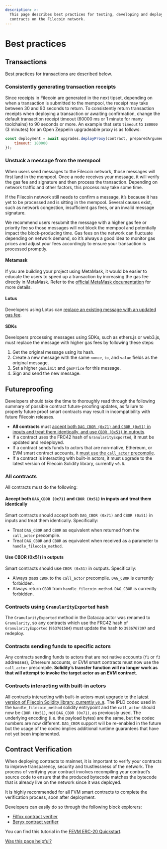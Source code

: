 ```yaml
---
description: >-
  This page describes best practices for testing, developing and deploying smart
  contracts on the Filecoin network.
---
```


# Best practices

## Transactions

Best practices for transactions are described below.

### Consistently generating transaction receipts

Since receipts in Filecoin are generated in the next tipset, depending on when a transaction is submitted to the mempool, the receipt may take between 30 and 90 seconds to return. To consistently return transaction receipts when deploying a transaction or awaiting confirmation, change the default transaction receipt timeout (60000 ms or 1 minute for many toolchains) to 90 seconds or more. An example that sets `timeout` to `180000` (3 minutes) for an Open Zeppelin upgradeable proxy is as follows:

```js
const deployment = await upgrades.deployProxy(contract, preparedArguments, {
    timeout: 180000
});
```

### Unstuck a message from the mempool

When users send messages to the Filecoin network, those messages will first land in the mempool. Once a node receives your message, it will verify the gas fee and signature and then process the transaction. Depending on network traffic and other factors, this process may take some time.

If the Filecoin network still needs to confirm a message, it’s because it has yet to be processed and is sitting in the mempool. Several causes exist, such as network congestion, insufficient gas fees, or an invalid message signature.

We recommend users resubmit the message with a higher gas fee or priority fee so those messages will not block the mempool and potentially impact the block-producing time. Gas fees on the network can fluctuate depending on network demand, so it’s always a good idea to monitor gas prices and adjust your fees accordingly to ensure your transaction is processed promptly.

#### **Metamask**

If you are building your project using MetaMask, it would be easier to educate the users to speed up a transaction by increasing the gas fee directly in MetaMask. Refer to the [official MetaMask documentation](https://support.metamask.io/hc/en-us/articles/360015489251-How-to-speed-up-or-cancel-a-pending-transaction) for more details.

#### **Lotus**

Developers using Lotus can [replace an existing message with an updated gas fee](https://lotus.filecoin.io/kb/update-msg-gas-fee/).

#### **SDKs**

Developers processing messages using SDKs, such as ethers.js or web3.js, must replace the message with higher gas fees by following these steps:

1. Get the original message using its hash.
2. Create a new message with the same `nonce`, `to`, and `value` fields as the original message.
3. Set a higher `gasLimit` and `gasPrice` for this message.
4. Sign and send the new message.

## Futureproofing

Developers should take the time to thoroughly read through the following summary of possible contract future-proofing updates, as failure to properly future proof smart contracts may result in incompatibility with future Filecoin releases.

* **All contracts** must [accept both `DAG_CBOR (0x71)` and `CBOR (0x51)` in inputs and treat them identically, and use `CBOR (0x51)` in outputs](best-practices.md#accept-both-dag\_cbor-0x71-and-cbor-0x51-in-inputs-and-treat-them-identically).
* If a contract uses the FRC42 hash of `GranularityExported`, it must be updated and redeployed.
* If a contract sends funds to actors that are non-native, Ethereum, or EVM smart contract accounts, it [must use the `call_actor` precompile](best-practices.md#contracts-sending-funds-to-specific-actors).
* If a contract is interacting with built-in actors, it must upgrade to the latest version of Filecoin Solidity library, currently `v0.8`.

### All contracts

All contracts must do the following:

#### **Accept both `DAG_CBOR (0x71)` and `CBOR (0x51)` in inputs and treat them identically**

Smart contracts should accept both `DAG_CBOR (0x71)` and `CBOR (0x51)` in inputs and treat them identically. Specifically:

* Treat `DAG_CBOR` and `CBOR` as equivalent when returned from the `call_actor` precompile.
* Treat `DAG_CBOR` and `CBOR` as equivalent when received as a parameter to `handle_filecoin_method`.

#### **Use CBOR (0x51) in outputs**

Smart contracts should use `CBOR (0x51)` in outputs. Specifically:

* Always pass `CBOR` to the `call_actor` precompile. `DAG_CBOR` is currently forbidden.
* Always return `CBOR` from `handle_filecoin_method`. `DAG_CBOR` is currently forbidden.

### Contracts using `GranularityExported` hash

The `GranularityExported` method in the Datacap actor was renamed to `Granularity`, so any contracts which use the FRC42 hash of `GranularityExported` (`953701584`) must update the hash to `3936767397` and redeploy.

### Contracts sending funds to specific actors

Any contracts sending funds to actors that are not native accounts (`f1` or `f3` addresses), Ethereum accounts, or EVM smart contracts must now use the `call_actor` precompile. **Solidity’s transfer function will no longer work as that will attempt to invoke the target actor as an EVM contract**.

### Contracts interacting with built-in actors

All contracts interacting with built-in actors must upgrade to the [latest version of Filecoin Solidity library, currently `v0.8`](https://github.com/filecoin-project/filecoin-solidity/tree/master/contracts/v0.8). The IPLD codec used in the `handle_filecoin_method` solidity entrypoint and the `call_actor` should now be `CBOR (0x51)`, not `DAG_CBOR (0x71)`, as previously used. The underlying encoding (i.e. the payload bytes) are the same, but the codec numbers are now different. `DAG_CBOR` support will be re-enabled in the future but the usage of the codec implies additional runtime guarantees that have not yet been implemented.

## Contract Verification

When deploying contracts to mainnet, it is important to verify your contracts to improve transparency, security and trustlessness of the network. The process of verifying your contract involves recompiling your contract’s source code to ensure that the produced bytecode matches the bytecode that is already live on the network since it was deployed.

It is highly recommended for all FVM smart contracts to complete the verification process, soon after deployment.

Developers can easily do so through the following block explorers:

* [Filfox contract verifier](https://filfox.info/en/contract)
* [Beryx contract verifier](https://beryx.zondax.ch/contract\_verifier)

You can find this tutorial in the [FEVM ERC-20 Quickstart](../fundamentals/erc-20-quickstart.md).



[Was this page helpful?](https://airtable.com/apppq4inOe4gmSSlk/pagoZHC2i1iqgphgl/form?prefill\_Page+URL=https://docs.filecoin.io/smart-contracts/developing-contracts/best-practices)
